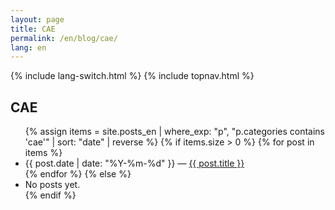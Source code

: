 ```yaml
---
layout: page
title: CAE
permalink: /en/blog/cae/
lang: en
---
```


{% include lang-switch.html %} 
{% include topnav.html %}

<h2>CAE</h2>
<ul>
{% assign items = site.posts_en | where_exp: "p", "p.categories contains 'cae'" | sort: "date" | reverse %}
{% if items.size > 0 %}
  {% for post in items %}
    <li><span class="muted">{{ post.date | date: "%Y-%m-%d" }}</span> — <a href="{{ post.url | relative_url }}">{{ post.title }}</a></li>
  {% endfor %}
{% else %}
  <li>No posts yet.</li>
{% endif %}
</ul>
